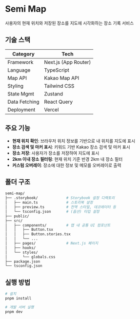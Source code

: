 # Semi Map

사용자의 현재 위치와 저장된 장소를 지도에 시각화하는 장소 기록 서비스

<!--
<img src="./public/thumbnail.png" /> 스크린샷 이미지 경로 예시
-->

## 기술 스택

| Category      | Tech                 |
| ------------- | -------------------- |
| Framework     | Next.js (App Router) |
| Language      | TypeScript           |
| Map API       | Kakao Map API        |
| Styling       | Tailwind CSS         |
| State Mgmt    | Zustand              |
| Data Fetching | React Query          |
| Deployment    | Vercel               |

## 주요 기능

- **현재 위치 확인**: 브라우저 위치 정보를 기반으로 내 위치를 지도에 표시
- **장소 검색 및 마커 표시**: 키워드 기반 Kakao 장소 검색 및 마커 표시
- **장소 저장**: 사용자가 장소를 저장하여 지도에 표시
- **2km 이내 장소 필터링**: 현재 위치 기준 반경 2km 내 장소 필터
- **커스텀 오버레이**: 장소에 대한 정보 및 메모를 오버레이로 출력

## 폴더 구조

```bash
semi-map/
├── .storybook/             # Storybook 설정 디렉토리
│   ├── main.ts             # 스토리북 설정
│   ├── preview.ts          # 전역 스타일, 데코레이터 등
│   └── tsconfig.json       # (옵션) 타입 설정
├── public/
├── src/
│   ├── components/         # 앱 내 공통 UI 컴포넌트
│   │   ├── Button.tsx
│   │   ├── Button.stories.tsx
│   │   └── ...
│   ├── pages/              # Next.js 페이지
│   ├── hooks/
│   └── styles/
│       └── globals.css
├── package.json
└── tsconfig.json
```

## 실행 방법

```bash
# 설치
pnpm install

# 개발 서버 실행
pnpm dev
```
